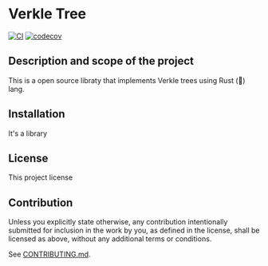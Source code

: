 # Verkle Tree

[![CI](https://github.com/runtime-machines/rust-template/workflows/CI/badge.svg)](https://github.com/runtime-machines/verkle-tree-rust/actions)
[![codecov](https://codecov.io/github/runtime-machines/verkle-tree-rust/branch/main/graph/badge.svg?token=ROR5OUTHJ5)](https://codecov.io/github/runtime-machines/verkle-tree-rust)

## Description and scope of the project

This is a open source libraty that implements Verkle trees using Rust (:crab:) lang.

## Installation

It's a library

## License

This project license

## Contribution

Unless you explicitly state otherwise, any contribution intentionally submitted
for inclusion in the work by you, as defined in the license, shall be
licensed as above, without any additional terms or conditions.

See [CONTRIBUTING.md](CONTRIBUTING.md).

